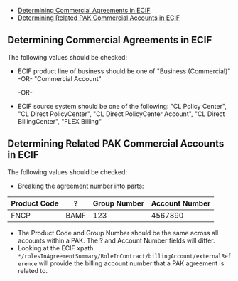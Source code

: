 - [Determining Commercial Agreements in ECIF](#determining-commercial-agreements-in-ecif)
- [Determining Related PAK Commercial Accounts in ECIF](#determining-related-pak-commercial-accounts-in-ecif)

## Determining Commercial Agreements in ECIF
The following values should be checked:
*  ECIF product line of business should be one of "Business (Commercial)" -OR- "Commercial Account"

    -OR-

* ECIF source system should be one of the following: "CL Policy Center", "CL Direct PolicyCenter", "CL Direct PolicyCenter Account", "CL Direct BillingCenter", "FLEX Billing"

## Determining Related PAK Commercial Accounts in ECIF
The following values should be checked:
* Breaking the agreement number into parts:

| Product Code | ?    | Group Number | Account Number |
| ------------ | ---- | ------------ | -------------- |
| FNCP         | BAMF | 123          | 4567890        |

* The Product Code and Group Number should be the same across all accounts within a PAK. The ? and Account Number fields will differ.
* Looking at the ECIF xpath ```*/rolesInAgreementSummary/RoleInContract/billingAccount/externalReference``` will provide the billing account number that a PAK agreement is related to.